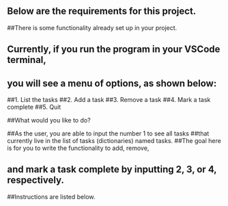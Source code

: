 ## Below are the requirements for this project. 
##There is some functionality already set up in your project.
## Currently, if you run the program in your VSCode terminal,
## you will see a menu of options, as shown below:


##1. List the tasks
##2. Add a task
##3. Remove a task
##4. Mark a task complete 
##5. Quit

##What would you like to do?

##As the user, you are able to input the number 1 to see all tasks 
##that currently live in the list of tasks (dictionaries) named tasks. 
##The goal here is for you to write the functionality to add, remove,
## and mark a task complete by inputting 2, 3, or 4, respectively. 
 ##Instructions are listed below.